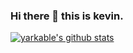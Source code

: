 ### Hi there 👋 this is kevin. 

[![yarkable's github stats](https://github-readme-stats.vercel.app/api?username=yarkable&show_icons=true)](https://github.com/yarkable/github-readme-stats)
<!--
**yarkable/yarkable** is a ✨ _special_ ✨ repository because its `README.md` (this file) appears on your GitHub profile.

Here are some ideas to get you started:

- 🔭 I’m currently working on ...
- 🌱 I’m currently learning ...
- 👯 I’m looking to collaborate on ...
- 🤔 I’m looking for help with ...
- 💬 Ask me about ...
- 📫 How to reach me: ...
- 😄 Pronouns: ...
- ⚡ Fun fact: ...
-->
